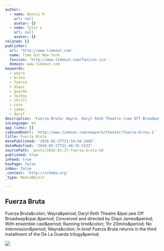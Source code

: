 ```yaml
---
author:
  - name: Dennis R
    url: null
    avatar: {}
  - name: Tyler L
    url: null
    avatar: {}
related: []
publisher:
  url: 'http://www.timeout.com'
  name: Time Out New York
  favicon: 'http://www.timeout.com/favicon.ico'
  domain: www.timeout.com
keywords:
  - wayra
  - bruta
  - fuerza
  - diqui
  - guarda
  - techno
  - thrill
  - cote
  - james
  - daryl
description: 'Fuerza Bruta: Wayra. Daryl Roth Theatre (see Off Broadway). Conceived and directed by Diqui James. With ensemble cast. Running time: 1hr 20mins. No intermission. Wayra: In brief Fuerza Bruta returns in the third installment of the De La Guarda trilogy.'
inLanguage: en
app_links: []
isBasedOnUrl: 'http://www.timeout.com/newyork/theater/fuerza-bruta-1'
title: Fuerza Bruta
datePublished: '2016-02-27T21:54:50.249Z'
dateModified: '2016-02-27T21:48:35.523Z'
sourcePath: _posts/2016-02-27-fuerza-bruta.md
published: true
inFeed: true
hasPage: false
inNav: false
_context: 'http://schema.org'
_type: MediaObject

---
```

<article style=""><h1>Fuerza Bruta</h1><p>Fuerza Bruta&amp;colon; Wayra&amp;period; Daryl Roth Theatre &amp;lpar;see Off Broadway&amp;rpar;&amp;period; Conceived and directed by Diqui James&amp;period; With ensemble cast&amp;period; Running time&amp;colon; 1hr 20mins&amp;period; No intermission&amp;period; Wayra&amp;colon; In brief Fuerza Bruta returns in the third installment of the De La Guarda trilogy&amp;period;</p><img src="https://media.timeout.com/images/101631175/image.jpg" /></article>